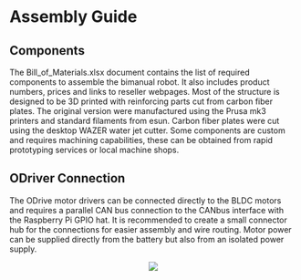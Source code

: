 # Assembly Guide

## Components
The Bill_of_Materials.xlsx document contains the list of required components to assemble the bimanual robot.
It also includes product numbers, prices and links to reseller webpages.
Most of the structure is designed to be 3D printed with reinforcing parts cut from carbon fiber plates. 
The original version were manufactured using the Prusa mk3 printers and standard filaments from esun. Carbon fiber plates were cut using the desktop WAZER water jet cutter.
Some components are custom and requires machining capabilities, these can be obtained from rapid prototyping services or local machine shops.

## ODriver Connection
The ODrive motor drivers can be connected directly to the BLDC motors and requires a parallel CAN bus connection to the CANbus interface with the Raspberry Pi GPIO hat.
It is recommended to create a small connector hub for the connections for easier assembly and wire routing.
Motor power can be supplied directly from the battery but also from an isolated power supply.

<p align="center">
  <img src = ../docs/connection_schematic.png>
</p>
